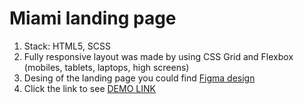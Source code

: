 # Miami landing page

1. Stack: HTML5, SCSS
2. Fully responsive layout was made by using CSS Grid and Flexbox (mobiles, tablets, laptops, high screens)
3. Desing of the landing page you could find [Figma design](https://www.figma.com/file/nHz8bflIwJaWP3P99vKTH5/miami_home_new?node-id=16033%3A3)
4. Click the link to see [DEMO LINK](https://oleh-pidverbetskyi.github.io/Miami/)
